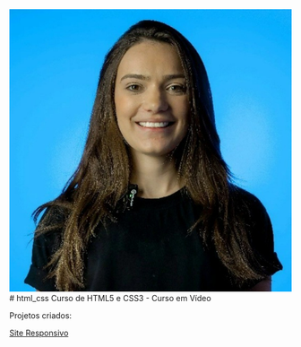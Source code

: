 
<img src="foto_perfil/perfil.jpeg" alt="Carolina Karen">
# html_css
Curso de HTML5 e CSS3 - Curso em Vídeo

Projetos criados:

<a href= "https://carollkaren.github.io/html_css/projeto.tutorial/android.html">Site Responsivo</a>